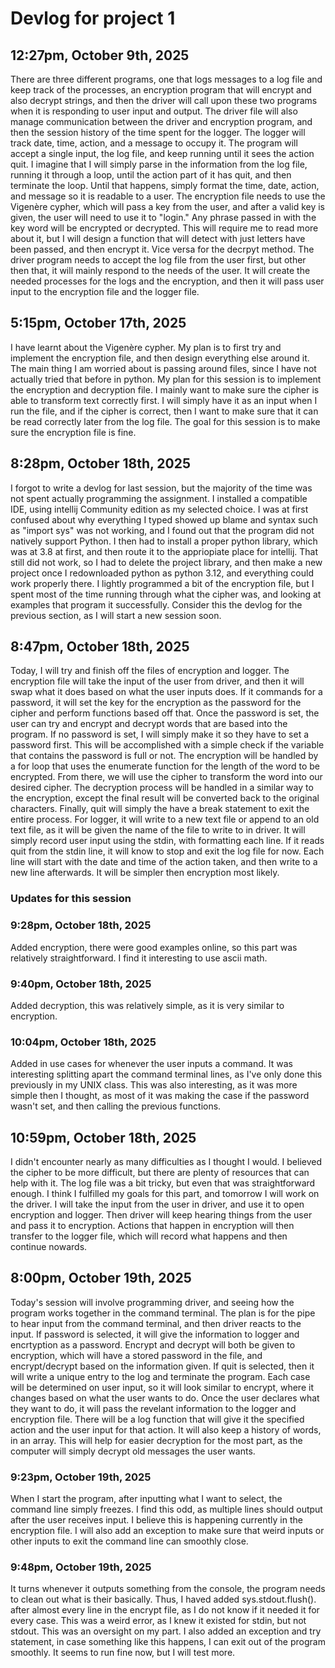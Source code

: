 # Devlog for project 1

## 12:27pm, October 9th, 2025

There are three different programs, one that logs messages to a log file and keep track of the processes, an encryption program that will encrypt and also decrypt strings, and then the driver will call upon these two programs when it is responding to user input and output. The driver file will also manage communication between the driver and encryption program, and then the session history of the time spent for the logger. 
The logger will track date, time, action, and a message to occupy it. The program will accept a single input, the log file, and keep running until it sees the action quit. I imagine that I will simply parse in the information from the log file, running it through a loop, until the action part of it has quit, and then terminate the loop. Until that happens, simply format the time, date, action, and message so it is readable to a user. 
The encryption file needs to use the Vigenère cypher, which will pass a key from the user, and after a valid key is given, the user will need to use it to "login." Any phrase passed in with the key word will be encrypted or decrypted.  This will require me to read more about it, but I will design a function that will detect with just letters have been passed, and then encrypt it. Vice versa for the decrpyt method.
The driver program needs to accept the log file from the user first, but other then that, it will mainly respond to the needs of the user. It will create the needed processes for the logs and the encryption, and then it will pass user input to the encryption file and the logger file. 

## 5:15pm, October 17th, 2025

I have learnt about the Vigenère cypher. My plan is to first try and implement the encryption file, and then design everything else around it. The main thing I am worried about is passing around files, since I have not actually tried that before in python. My plan for this session is to implement the encryption and decryption file. I mainly want to make sure the cipher is able to transform text correctly first. I will simply have it as an input when I run the file, and if the cipher is correct, then I want to make sure that it can be read correctly later from the log file. The goal for this session is to make sure the encryption file is fine. 

## 8:28pm, October 18th, 2025
I forgot to write a devlog for last session, but the majority of the time was not spent actually programming the assignment. I installed a compatible IDE, using intellij Community edition as my selected choice. I was at first confused about why everything I typed showed up blame and syntax such as "import sys" was not working, and I found out that the program did not natively support Python. I then had to install a proper python library, which was at 3.8 at first, and then route it to the appriopiate place for intellij. That still did not work, so I had to delete the project library, and then make a new project once I redownloaded python as python 3.12, and everything could work properly there. I lightly programmed a bit of the encryption file, but I spent most of the time running through what the cipher was, and looking at examples that program it successfully. Consider this the devlog for the previous section, as I will start a new session soon. 

## 8:47pm, October 18th, 2025

Today, I will try and finish off the files of encryption and logger. The encryption file will take the input of the user from driver, and then it will swap what it does based on what the user inputs does. If it commands for a password, it will set the key for the encryption as the password for the cipher and perform functions based off that. Once the password is set, the user can try and encrypt and decrypt words that are based into the program. If no password is set, I will simply make it so they have to set a password first. This will be accomplished with a simple check if the variable that contains the password is full or not. The encryption will be handled by a for loop that uses the enumerate function for the length of the word to be encrypted. From there, we will use the cipher to transform the word into our desired cipher. The decryption process will be handled in a similar way to the encryption, except the final result will be converted back to the original characters. Finally, quit will simply the have a break statement to exit the entire process. For logger, it will write to a new text file or append to an old text file, as it will be given the name of the file to write to in driver. It will simply record user input using the stdin, with formatting each line. If it reads quit from the stdin line, it will know to stop and exit the log file for now. Each line will start with the date and time of the action taken, and then write to a new line afterwards. It will be simpler then encryption most likely. 

### Updates for this session
### 9:28pm, October 18th, 2025
Added encryption, there were good examples online, so this part was relatively straightforward. I find it interesting to use ascii math. 

### 9:40pm, October 18th, 2025
Added decryption, this was relatively simple, as it is very similar to encryption. 

### 10:04pm, October 18th, 2025
Added in use cases for whenever the user inputs a command. It was interesting splitting apart the command terminal lines, as I've only done this previously in my UNIX class. This was also interesting, as it was more simple then I thought, as most of it was making the case if the password wasn't set, and then calling the previous functions. 

## 10:59pm, October 18th, 2025

I didn't encounter nearly as many difficulties as I thought I would. I believed the cipher to be more difficult, but there are plenty of resources that can help with it. The log file was a bit tricky, but even that was straightforward enough. I think I fulfilled my goals for this part, and tomorrow I will work on the driver. I will take the input from the user in driver, and use it to open encryption and logger. Then driver will keep hearing things from the user and pass it to encryption. Actions that happen in encryption will then transfer to the logger file, which will record what happens and then continue nowards. 

## 8:00pm, October 19th, 2025

Today's session will involve programming driver, and seeing how the program works together in the command terminal. The plan is for the pipe to hear input from the command terminal, and then driver reacts to the input. If password is selected, it will give the information to logger and encrtyption as a password. Encrypt and decrypt will both be given to encryption, which will have a stored password in the file, and encrypt/decrypt based on the information given. If quit is selected, then it will write a unique entry to the log and terminate the program. Each case will be determined on user input, so it will look similar to encrypt, where it changes based on what the user wants to do. Once the user declares what they want to do, it will pass the revelant information to the logger and encryption file. There will be a log function that will give it the specified action and the user input for that action. It will also keep a history of words, in an array. This will help for easier decryption for the most part, as the computer will simply decrypt old messages the user wants. 

### 9:23pm, October 19th, 2025

When I start the program, after inputting what I want to select, the command line simply freezes. I find this odd, as multiple lines should output after the user receives input. I believe this is happening currently in the encryption file. I will also add an exception to make sure that weird inputs or other inputs to exit the command line can smoothly close. 

### 9:48pm, October 19th, 2025

It turns whenever it outputs something from the console, the program needs to clean out what is their basically. Thus, I haved added sys.stdout.flush(). after almost every line in the encrypt file, as I do not know if it needed it for every case. This was a weird error, as I knew it existed for stdin, but not stdout. This was an oversight on my part. I also added an exception and try statement, in case something like this happens, I can exit out of the program smoothly. It seems to run fine now, but I will test more. 
